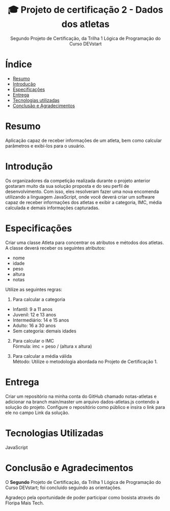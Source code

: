 <h1 align="center"> 🎓 Projeto de certificação 2 - Dados dos atletas</h1>
<p align="center">Segundo Projeto de Certificação, da Trilha 1 Lógica de Programação do Curso DEVstart<p/>


# Índice 

* [Resumo](#resumo)
* [Introdução](#introdução)
* [Especificações](#especificações)
* [Entrega](#entrega)
* [Tecnologias utilizadas](#tecnologias-utilizadas)
* [Conclusão e Agradecimentos](#conclusão-e-agradecimentos)


# Resumo 

Aplicação capaz de receber informações de um atleta, bem como calcular parâmetros e exibi-los para o usuário.


# Introdução

Os organizadores da competição realizada durante o projeto anterior gostaram muito da sua solução proposta e do seu perfil de desenvolvimento. Com isso, eles resolveram fazer uma nova encomenda utilizando a linguagem JavaScript, onde você deverá criar um software capaz de receber informações dos atletas e exibir a categoria, IMC, média calculada e demais informações capturadas.


# Especificações

<p>Criar uma classe Atleta para concentrar os atributos e métodos dos atletas.<br>
A classe deverá receber os seguintes atributos:</p>

- nome
- idade
- peso
- altura
- notas

Utilize as seguintes regras:

1. Para calcular a categoria
- Infantil: 9 a 11 anos
- Juvenil: 12 e 13 anos
- Intermediário: 14 e 15 anos
- Adulto: 16 a 30 anos
- Sem categoria: demais idades

2. Para calcular o IMC<br>
Fórmula: imc = peso / (altura x altura)

3. Para calcular a média válida<br>
Método: Utilize o metodologia abordada no Projeto de Certificação 1.

# Entrega 

Criar um repositório na minha conta do GitHub chamado notas-atletas e adicionar na branch main/master um arquivo dados-atletas.js contendo a solução do projeto. Configure o repositório como público e insira o link para ele no campo Link da solução. 

# Tecnologias Utilizadas

JavaScript

# Conclusão e Agradecimentos

O **Segundo** Projeto de Certificação, da Trilha 1 Lógica de Programação do Curso DEVstart; foi concluido seguindo as orientações.

Agradeço pela oportunidade de poder participar como bosista através do Floripa Mais Tech.
